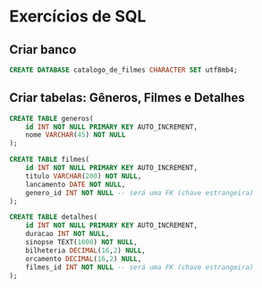 # Exercícios de SQL

## Criar banco

```sql
CREATE DATABASE catalogo_de_filmes CHARACTER SET utf8mb4;
```

## Criar tabelas: Gêneros, Filmes e Detalhes

```sql
CREATE TABLE generos(
    id INT NOT NULL PRIMARY KEY AUTO_INCREMENT,
    nome VARCHAR(45) NOT NULL
);
```

```sql
CREATE TABLE filmes(
    id INT NOT NULL PRIMARY KEY AUTO_INCREMENT,
    titulo VARCHAR(200) NOT NULL,
    lancamento DATE NOT NULL,
    genero_id INT NOT NULL -- será uma FK (chave estrangeira)
);
```

```sql
CREATE TABLE detalhes(
    id INT NOT NULL PRIMARY KEY AUTO_INCREMENT,
    duracao INT NOT NULL,
    sinopse TEXT(1000) NOT NULL,
    bilheteria DECIMAL(16,2) NULL,
    orcamento DECIMAL(16,2) NULL,
    filmes_id INT NOT NULL -- será uma FK (chave estrangeira)
);
```